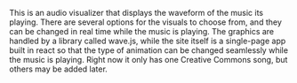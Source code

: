 This is an audio visualizer that displays the waveform of the music its playing. There are several options for the visuals to choose from, and they can be changed in real time while the music is playing. The graphics are handled by a library called wave.js, while the site itself is a single-page app built in react so that the type of animation can be changed seamlessly while the music is playing. Right now it only has one Creative Commons song, but others may be added later.
